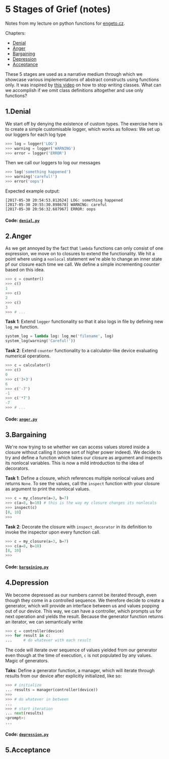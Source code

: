 # 5 Stages of Grief (notes)
Notes from my lecture on python functions for [engeto.cz](https://engeto.cz).

Chapters:
- [Denial](https://github.com/lukaskubis/5-Stages-of-Grief#1denial)
- [Anger](https://github.com/lukaskubis/5-Stages-of-Grief#2anger)
- [Bargaining](https://github.com/lukaskubis/5-Stages-of-Grief#3bargaining)
- [Depression](https://github.com/lukaskubis/5-Stages-of-Grief#4depression)
- [Acceptance](https://github.com/lukaskubis/5-Stages-of-Grief#5acceptance)

These 5 stages are used as a narrative medium through which we showcase various implementations of abstract constructs using functions only. It was inspired by [this video](https://www.youtube.com/watch?v=o9pEzgHorH0) on how to stop writing classes. What can we accomplish if we omit class definitions altogether and use only functions?

## 1.Denial
We start off by denying the existence of custom types. The exercise here is to create a simple customisable logger, which works as follows:
We set up our loggers for each log type
```python
>>> log = logger('LOG')
>>> warning = logger('WARNING')
>>> error = logger('ERROR')
```
Then we call our loggers to log our messages
```python
>>> log('something happened')
>>> warning('careful!')
>>> error('oops')
```

Expected example output:
```
[2017-05-30 20:54:53.812624] LOG: something happened
[2017-05-30 20:55:30.898678] WARNING: careful
[2017-05-30 20:56:32.687967] ERROR: oops
```

#### Code: [`denial.py`](https://github.com/lukaskubis/5-Stages-of-Grief/blob/master/code/denial.py)

## 2.Anger
As we get annoyed by the fact that `lambda` functions can only consist of one expression, we move on to closures to extend the functionality. We hit a point where using a `nonlocal` statement we're able to change an inner state pf our closure each time we call. We define a simple incrementing counter based on this idea.
```python
>>> c = counter()
>>> c()
1
>>> c()
2
>>> c()
3
>>> # ...
```
**Task 1**: Extend `logger` functionality so that it also logs in file by defining new `log_me` function.
```python
system_log = lambda log: log_me('filename', log)
system_log(warning('Careful!'))
```

**Task 2**: Extend `counter` functionality to a calculator-like device evaluating numerical operations.
```python
>>> c = calculator()
>>> c()
0
>>> c('3+3')
6
>>> c('-7')
-1
>>> c('*7')
-7
>>> # ...
```
#### Code: [`anger.py`](https://github.com/lukaskubis/5-Stages-of-Grief/blob/master/code/anger.py)

## 3.Bargaining
We're now trying to se whether we can access values stored inside a closure without calling it (some sort of higher power indeed). We decide to try and define a function which takes our closure as argument and inspects its nonlocal variables. This is now a mild introduction to the idea of decorators.

**Task 1**: Define a closure, which references multiple nonlocal values and returns `None`. To see the values, call the `inspect` function with your closure as argument to print the nonlocal values.

```python
>>> c = my_closure(a=3, b=7)
>>> c(a=8, b=10) # this is the way my closure changes its nonlocals
>>> inspect(c)
[8, 10]
>>>
```

**Task 2**: Decorate the closure with `inspect_decorator` in its definition to invoke the inspector upon every function call.

```python
>>> c = my_closure(a=3, b=7)
>>> c(a=8, b=10)
[8, 10]
>>>
```
#### Code: [`bargaining.py`](https://github.com/lukaskubis/5-Stages-of-Grief/blob/master/code/bargaining.py)

## 4.Depression
We become depressed as our numbers cannot be iterated through, even though they come in a controlled sequence. We therefore decide to create a generator, which will provide an interface between us and values popping out of our device. This way, we can have a controller, which prompts us for next operation and yields the result. Because the generator function returns an iterator, we can semantically write
```python
>>> c = controller(device)
>>> for result in c:
...     # do whatever with each result
```
The code will iterate over sequence of values yielded from our generator even though at the time of execution, `c` is not populated by any values. Magic of generators.

**Taks**: Define a generator function, a manager, which will iterate through results from our device after explicitly initialized, like so:
```python
>>> # initialize
... results = manager(controller(device))
>>>
>>> # do whatever in between
...
>>> # start iteration
... next(results)
<prompt>:
...
```
#### Code: [`depression.py`](https://github.com/lukaskubis/5-Stages-of-Grief/blob/master/code/depression.py)
## 5.Acceptance
